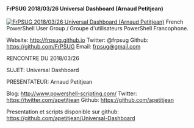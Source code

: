 ﻿#### FrPSUG 2018/03/26 Universal Dashboard (Arnaud Petitjean)

[![FrPSUG 2018/03/26 Universal Dashboard (Arnaud Petitjean)](https://i2.ytimg.com/vi/9BCoX3WJYf4/hqdefault.jpg "FrPSUG 2018/03/26 Universal Dashboard (Arnaud Petitjean)")](https://www.youtube.com/watch?v=9BCoX3WJYf4)
French PowerShell User Group / Groupe d'utilisateurs PowerShell Francophone.

Website: http://frpsug.github.io
Twitter: @frpsug
Github: https://github.com/FrPSUG
Email: frpsug@gmail.com


RENCONTRE DU 2018/03/26

SUJET: Universal Dashboard

PRESENTATEUR: Arnaud Petitjean

Blog: http://www.powershell-scripting.com/
Twitter: https://twitter.com/apetitjean
Github: https://github.com/apetitjean



Presentation et scripts disponible sur github:
https://github.com/apetitjean/Universal-Dashboard



